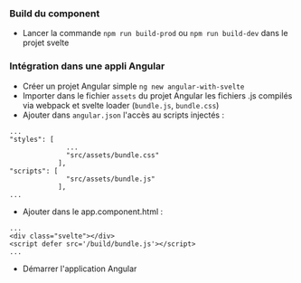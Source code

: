 ### Build du component
- Lancer la commande `npm run build-prod` ou `npm run build-dev` dans le projet svelte

### Intégration dans une appli Angular
- Créer un projet Angular simple `ng new angular-with-svelte`
- Importer dans le fichier `assets` du projet Angular les fichiers .js compilés via webpack et svelte loader (`bundle.js`, `bundle.css`)
- Ajouter dans `angular.json` l'accès au scripts injectés :
```
...
"styles": [
              ...
              "src/assets/bundle.css"
            ],
"scripts": [
              "src/assets/bundle.js"
            ],
...
```
- Ajouter dans le app.component.html : 
```
...
<div class="svelte"></div>
<script defer src='/build/bundle.js'></script>
...
```
- Démarrer l'application Angular
